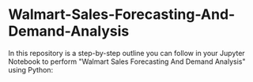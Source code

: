 # Walmart-Sales-Forecasting-And-Demand-Analysis
In this repository is a step-by-step outline you can follow in your Jupyter Notebook to perform "Walmart Sales Forecasting And Demand Analysis" using Python:
